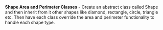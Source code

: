 <b>Shape Area and Perimeter Classes</b> - Create an abstract class called Shape and then inherit from it other shapes like diamond, rectangle, circle, triangle etc. Then have each class override the area and perimeter functionality to handle each shape type. 
